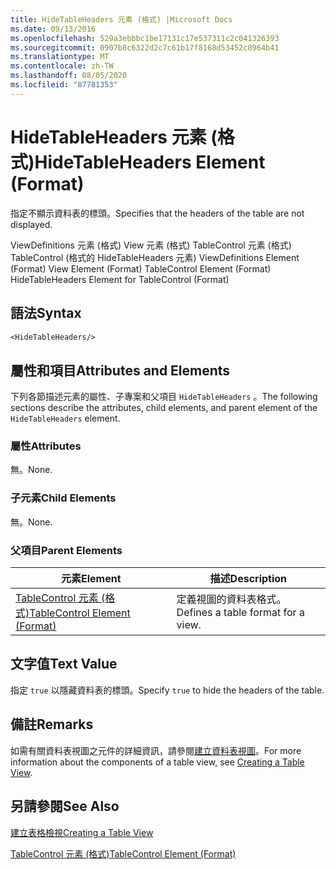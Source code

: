 ```yaml
---
title: HideTableHeaders 元素 (格式) |Microsoft Docs
ms.date: 09/13/2016
ms.openlocfilehash: 529a3ebbbc1be17131c17e537311c2c041326393
ms.sourcegitcommit: 0907b8c6322d2c7c61b17f8168d53452c8964b41
ms.translationtype: MT
ms.contentlocale: zh-TW
ms.lasthandoff: 08/05/2020
ms.locfileid: "87781353"
---
```

# <a name="hidetableheaders-element-format"></a><span data-ttu-id="ba3a5-102">HideTableHeaders 元素 (格式)</span><span class="sxs-lookup"><span data-stu-id="ba3a5-102">HideTableHeaders Element (Format)</span></span>

<span data-ttu-id="ba3a5-103">指定不顯示資料表的標頭。</span><span class="sxs-lookup"><span data-stu-id="ba3a5-103">Specifies that the headers of the table are not displayed.</span></span>

<span data-ttu-id="ba3a5-104">ViewDefinitions 元素 (格式) View 元素 (格式) TableControl 元素 (格式) TableControl (格式的 HideTableHeaders 元素) </span><span class="sxs-lookup"><span data-stu-id="ba3a5-104">ViewDefinitions Element (Format) View Element (Format) TableControl Element (Format) HideTableHeaders Element for TableControl (Format)</span></span>

## <a name="syntax"></a><span data-ttu-id="ba3a5-105">語法</span><span class="sxs-lookup"><span data-stu-id="ba3a5-105">Syntax</span></span>

```vb
<HideTableHeaders/>
```

## <a name="attributes-and-elements"></a><span data-ttu-id="ba3a5-106">屬性和項目</span><span class="sxs-lookup"><span data-stu-id="ba3a5-106">Attributes and Elements</span></span>

<span data-ttu-id="ba3a5-107">下列各節描述元素的屬性、子專案和父項目 `HideTableHeaders` 。</span><span class="sxs-lookup"><span data-stu-id="ba3a5-107">The following sections describe the attributes, child elements, and parent element of the `HideTableHeaders` element.</span></span>

### <a name="attributes"></a><span data-ttu-id="ba3a5-108">屬性</span><span class="sxs-lookup"><span data-stu-id="ba3a5-108">Attributes</span></span>

<span data-ttu-id="ba3a5-109">無。</span><span class="sxs-lookup"><span data-stu-id="ba3a5-109">None.</span></span>

### <a name="child-elements"></a><span data-ttu-id="ba3a5-110">子元素</span><span class="sxs-lookup"><span data-stu-id="ba3a5-110">Child Elements</span></span>

<span data-ttu-id="ba3a5-111">無。</span><span class="sxs-lookup"><span data-stu-id="ba3a5-111">None.</span></span>

### <a name="parent-elements"></a><span data-ttu-id="ba3a5-112">父項目</span><span class="sxs-lookup"><span data-stu-id="ba3a5-112">Parent Elements</span></span>

|<span data-ttu-id="ba3a5-113">元素</span><span class="sxs-lookup"><span data-stu-id="ba3a5-113">Element</span></span>|<span data-ttu-id="ba3a5-114">描述</span><span class="sxs-lookup"><span data-stu-id="ba3a5-114">Description</span></span>|
|-------------|-----------------|
|[<span data-ttu-id="ba3a5-115">TableControl 元素 (格式)</span><span class="sxs-lookup"><span data-stu-id="ba3a5-115">TableControl Element (Format)</span></span>](./tablecontrol-element-format.md)|<span data-ttu-id="ba3a5-116">定義視圖的資料表格式。</span><span class="sxs-lookup"><span data-stu-id="ba3a5-116">Defines a table format for a view.</span></span>|

## <a name="text-value"></a><span data-ttu-id="ba3a5-117">文字值</span><span class="sxs-lookup"><span data-stu-id="ba3a5-117">Text Value</span></span>

<span data-ttu-id="ba3a5-118">指定 `true` 以隱藏資料表的標頭。</span><span class="sxs-lookup"><span data-stu-id="ba3a5-118">Specify `true` to hide the headers of the table.</span></span>

## <a name="remarks"></a><span data-ttu-id="ba3a5-119">備註</span><span class="sxs-lookup"><span data-stu-id="ba3a5-119">Remarks</span></span>

<span data-ttu-id="ba3a5-120">如需有關資料表視圖之元件的詳細資訊，請參閱[建立資料表視圖](./creating-a-table-view.md)。</span><span class="sxs-lookup"><span data-stu-id="ba3a5-120">For more information about the components of a table view, see [Creating a Table View](./creating-a-table-view.md).</span></span>

## <a name="see-also"></a><span data-ttu-id="ba3a5-121">另請參閱</span><span class="sxs-lookup"><span data-stu-id="ba3a5-121">See Also</span></span>

[<span data-ttu-id="ba3a5-122">建立表格檢視</span><span class="sxs-lookup"><span data-stu-id="ba3a5-122">Creating a Table View</span></span>](./creating-a-table-view.md)

[<span data-ttu-id="ba3a5-123">TableControl 元素 (格式)</span><span class="sxs-lookup"><span data-stu-id="ba3a5-123">TableControl Element (Format)</span></span>](./tablecontrol-element-format.md)
